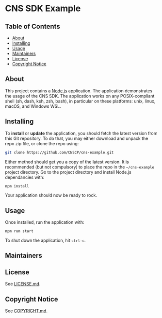 # CNS SDK Example

## Table of Contents

- [About](#about)
- [Installing](#installing)
- [Usage](#usage)
- [Maintainers](#maintainers)
- [License](#license)
- [Copyright Notice](#copyright-notice)

## About

This project contains a [Node.js](https://en.wikipedia.org/wiki/Node.js) application. The application demonstrates the usage of the CNS SDK. The application works on any POSIX-compliant shell (sh, dash, ksh, zsh, bash), in particular on these platforms: unix, linux, macOS, and Windows WSL.

## Installing

To **install** or **update** the application, you should fetch the latest version from this Git repository. To do that, you may either download and unpack the repo zip file, or clone the repo using:

```sh
git clone https://github.com/CNSCP/cns-example.git
```

Either method should get you a copy of the latest version. It is recommended (but not compulsory) to place the repo in the `~/cns-example` project directory. Go to the project directory and install Node.js dependancies with:

```sh
npm install
```

Your application should now be ready to rock.

## Usage

Once installed, run the application with:

```sh
npm run start
```

To shut down the application, hit `ctrl-c`.

## Maintainers

## License

See [LICENSE.md](./LICENSE.md).

## Copyright Notice

See [COPYRIGHT.md](./COPYRIGHT.md).
